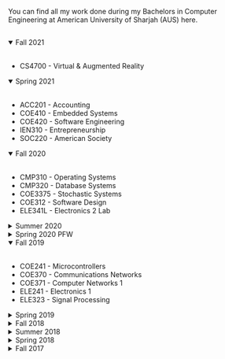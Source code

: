 You can find all my work done during my Bachelors in Computer Engineering at American University of Sharjah (AUS) here.
##

<details open>
<summary>Fall 2021</summary>
 <br>
 <ul>
 <li>CS4700 - Virtual & Augmented Reality
</details>

<details open>
<summary>Spring 2021</summary>
<br>
 <ul>
 <li> ACC201 - Accounting <br>
 <li> COE410 - Embedded Systems <br>
 <li> COE420 - Software Engineering <br>
 <li> IEN310 - Entrepreneurship <br>
 <li> SOC220 - American Society <br>
</details>

<details open>
<summary>Fall 2020</summary>
<br>
 <ul>
 <li> CMP310 - Operating Systems <br>
 <li> CMP320 - Database Systems <br>
 <li> COE3375 - Stochastic Systems <br>
 <li> COE312 - Software Design <br>
 <li> ELE341L - Electronics 2 Lab <br>
</details>

<details close>
<summary>Summer 2020</summary>
<br>
 <ul>
 <li> COE424 - Advanced Digital Systems <br>
 <li> Electronics 2 <br>
</details>

<details close>
<summary>Spring 2020 PFW</summary>
<br>
 <ul>
 <li> AI <br>
 <li> Computer Architecture <br>
 <li> Economics 2 <br>
 <li> Network Security <br>
 <li> Technical Writing <br>
</details>

<details open>
<summary>Fall 2019</summary>
<br>
 <ul>
 <li> COE241 - Microcontrollers <br>
 <li> COE370 - Communications Networks <br>
 <li> COE371 - Computer Networks 1 <br>
 <li> ELE241 - Electronics 1 <br>
 <li> ELE323 - Signal Processing <br>
</details>

<details close>
<summary>Spring 2019</summary>
<br>
 <ul>
 <li> CMP305 - Data Structures <br>
 <li> COE221 - Digital Systems 1 <br>
 <li> MTH213 - Discrete Systems <br>
 <li> ELE221 - Electric Circuits 1 <br>
 <li> PSY101 - Psychology 1 <br>
</details>

<details close>
<summary>Fall 2018</summary>
<br>
 <ul>
 <li> CMP220 <br>
 <li> ECO201 <br>
 <li> ENG204 <br>
 <li> MTH205 <br>
 <li> MTH221 <br>
</details>

<details close>
<summary>Summer 2018</summary>
<br>
 <ul>
 <li> PHY102 <br>
</details>

<details close>
<summary>Spring 2018</summary>
<br>
 <ul>
 <li> CHM101 <br>
 <li> CMP120 <br>
 <li> MTH104 <br>
 <li> NGN111 <br>
 <li> WRI102 <br>
</details>

<details close>
<summary>Fall 2017</summary>
<br>
 <ul>
 <li> ARA101 <br>
 <li> MTH103 <br>
 <li> NGN110 <br>
 <li> PHY101 <br>
 <li> WRI101 <br>
</details>

  <!-- (No Major Code, Just Paper Reviews & Presentations) -->
